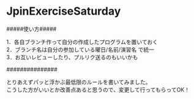 # JpinExerciseSaturday

#####使い方#####  

1．各自ブランチ作って自分の作成したプログラムを置いておく  
2．ブランチ名は自分の参加している曜日/名前/演習名 で統一  
3．お互いレビューしたり、プルリク送るのもいいかも  

###############  


とりあえずパッと浮かぶ最低限のルールを書いてみました。  
こうした方がいいとか改善点あると思うので、変更して行ってもらってOK！  
